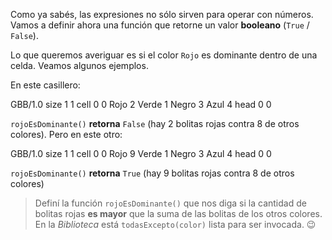 Como ya sabés, las expresiones no sólo sirven para operar con números. Vamos a definir ahora una función que retorne un valor **booleano** (`True` / `False`).

Lo que queremos averiguar es si el color `Rojo` es dominante dentro de una celda. Veamos algunos ejemplos. 

En este casillero:

<gs-board>
 GBB/1.0
 size 1 1
 cell 0 0 Rojo 2 Verde 1 Negro 3 Azul 4
 head 0 0
<gs-board>

`rojoEsDominante()` **retorna** `False` (hay 2 bolitas rojas contra 8 de otros colores).
Pero en este otro:

<gs-board>
 GBB/1.0
 size 1 1
 cell 0 0 Rojo 9 Verde 1 Negro 3 Azul 4
 head 0 0
<gs-board>

`rojoEsDominante()` **retorna** `True` (hay 9 bolitas rojas contra 8 de otros colores)

> Definí la función `rojoEsDominante()` que nos diga si la cantidad de bolitas rojas **es mayor** que la suma de las bolitas de los otros colores. En la _Biblioteca_ está `todasExcepto(color)` lista para ser invocada. :wink: